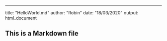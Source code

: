 ---
title: "HelloWorld.md"
author: "Robin"
date: "18/03/2020"
output: html_document

## This is a Markdown file




